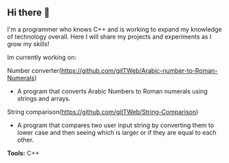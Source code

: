 ## Hi there 👋

I'm a programmer who knows C++ and is working to expand my knowledge of technology overall. Here I will share my projects and experiments as I grow my skills!

Im currently working on:

Number converter(https://github.com/gitTWeb/Arabic-number-to-Roman-Numerals)
- A program that converts Arabic Numbers to Roman numerals using strings and arrays.

String comparison(https://github.com/gitTWeb/String-Comparison)
- A program that compares two user input string by converting them to lower case and then seeing which is larger or if they are equal to each other.

**Tools:** C++

